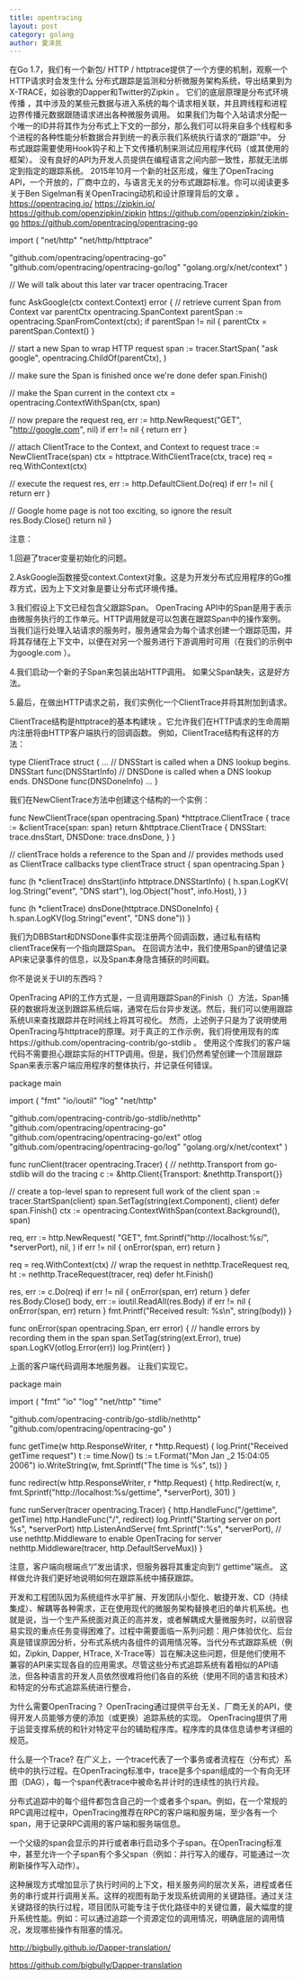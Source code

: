 ```yaml
---
title: opentracing
layout: post
category: golang
author: 夏泽民
---
```

在Go 1.7，我们有一个新包/ HTTP / httptrace提供了一个方便的机制，观察一个HTTP请求时会发生什么
分布式跟踪是监测和分析微服务架构系统，导出结果到为X-TRACE，如谷歌的Dapper和Twitter的Zipkin 。 它们的底层原理是分布式环境传播 ，其中涉及的某些元数据与进入系统的每个请求相关联，并且跨线程和进程边界传播元数据跟随请求进出各种微服务调用。 如果我们为每个入站请求分配一个唯一的ID并将其作为分布式上下文的一部分，那么我们可以将来自多个线程和多个进程的各种性能分析数据合并到统一的表示我们系统执行请求的“跟踪”中。
分布式跟踪需要使用Hook钩子和上下文传播机制来测试应用程序代码（或其使用的框架）。
没有良好的API为开发人员提供在编程语言之间内部一致性，那就无法绑定到指定的跟踪系统。
2015年10月一个新的社区形成，催生了OpenTracing API，一个开放的，厂商中立的，与语言无关的分布式跟踪标准。你可以阅读更多关于Ben Sigelman有关OpenTracing动机和设计原理背后的文章 。
https://opentracing.io/
https://zipkin.io/
https://github.com/openzipkin/zipkin
https://github.com/openzipkin/zipkin-go
https://github.com/opentracing/opentracing-go
<!-- more -->

import (
   "net/http"
   "net/http/httptrace"

   "github.com/opentracing/opentracing-go"
   "github.com/opentracing/opentracing-go/log"
   "golang.org/x/net/context"
)

// We will talk about this later
var tracer opentracing.Tracer

func AskGoogle(ctx context.Context) error {
   // retrieve current Span from Context
   var parentCtx opentracing.SpanContext
   parentSpan := opentracing.SpanFromContext(ctx); 
   if parentSpan != nil {
      parentCtx = parentSpan.Context()
   }

   // start a new Span to wrap HTTP request
   span := tracer.StartSpan(
      "ask google",
      opentracing.ChildOf(parentCtx),
   )

   // make sure the Span is finished once we're done
   defer span.Finish()

   // make the Span current in the context
   ctx = opentracing.ContextWithSpan(ctx, span)

   // now prepare the request
   req, err := http.NewRequest("GET", "http://google.com", nil)
   if err != nil {
      return err
   }

   // attach ClientTrace to the Context, and Context to request 
   trace := NewClientTrace(span)
   ctx = httptrace.WithClientTrace(ctx, trace)
   req = req.WithContext(ctx)

   // execute the request
   res, err := http.DefaultClient.Do(req)
   if err != nil {
      return err
   }
   
   // Google home page is not too exciting, so ignore the result
   res.Body.Close()
   return nil
}

注意：

1.回避了tracer变量初始化的问题。

2.AskGoogle函数接受context.Context对象。这是为开发分布式应用程序的Go推荐方式，因为上下文对象是要让分布式环境传播。

3.我们假设上下文已经包含父跟踪Span。 OpenTracing API中的Span是用于表示由微服务执行的工作单元。HTTP调用就是可以包裹在跟踪Span中的操作案例。 当我们运行处理入站请求的服务时，服务通常会为每个请求创建一个跟踪范围，并将其存储在上下文中，以便在对另一个服务进行下游调用时可用（在我们的示例中为google.com ）。

4.我们启动一个新的子Span来包装出站HTTP调用。 如果父Span缺失，这是好方法。

5.最后，在做出HTTP请求之前，我们实例化一个ClientTrace并将其附加到请求。

ClientTrace结构是httptrace的基本构建块 。它允许我们在HTTP请求的生命周期内注册将由HTTP客户端执行的回调函数。 例如，ClientTrace结构有这样的方法：

type ClientTrace struct {
...
        // DNSStart is called when a DNS lookup begins.
        DNSStart func(DNSStartInfo)
        // DNSDone is called when a DNS lookup ends.
        DNSDone func(DNSDoneInfo)
...
}
<p>
我们在NewClientTrace方法中创建这个结构的一个实例：

func NewClientTrace(span opentracing.Span) *httptrace.ClientTrace {
   trace := &clientTrace{span: span}
   return &httptrace.ClientTrace {
      DNSStart: trace.dnsStart,
      DNSDone:  trace.dnsDone,
   }
}

// clientTrace holds a reference to the Span and
// provides methods used as ClientTrace callbacks
type clientTrace struct {
   span opentracing.Span
}

func (h *clientTrace) dnsStart(info httptrace.DNSStartInfo) {
   h.span.LogKV(
      log.String("event", "DNS start"),
      log.Object("host", info.Host),
   )
}

func (h *clientTrace) dnsDone(httptrace.DNSDoneInfo) {
   h.span.LogKV(log.String("event", "DNS done"))
}

<p>
我们为DBBStart和DNSDone事件实现注册两个回调函数，通过私有结构clientTrace保有一个指向跟踪Span。 在回调方法中，我们使用Span的键值记录API来记录事件的信息，以及Span本身隐含捕获的时间戳。

你不是说关于UI的东西吗？

OpenTracing API的工作方式是，一旦调用跟踪Span的Finish（）方法，Span捕获的数据将发送到跟踪系统后端，通常在后台异步发送。然后，我们可以使用跟踪系统UI来查找跟踪并在时间线上将其可视化。 然而，上述例子只是为了说明使用OpenTracing与httptrace的原理。对于真正的工作示例，我们将使用现有的库https://github.com/opentracing-contrib/go-stdlib 。 使用这个库我们的客户端代码不需要担心跟踪实际的HTTP调用。但是，我们仍然希望创建一个顶层跟踪Span来表示客户端应用程序的整体执行，并记录任何错误。

package main

import (
   "fmt"
   "io/ioutil"
   "log"
   "net/http"

   "github.com/opentracing-contrib/go-stdlib/nethttp"
   "github.com/opentracing/opentracing-go"
   "github.com/opentracing/opentracing-go/ext"
   otlog "github.com/opentracing/opentracing-go/log"
   "golang.org/x/net/context"
)

func runClient(tracer opentracing.Tracer) {
   // nethttp.Transport from go-stdlib will do the tracing
   c := &http.Client{Transport: &nethttp.Transport{}}

   // create a top-level span to represent full work of the client
   span := tracer.StartSpan(client)
   span.SetTag(string(ext.Component), client)
   defer span.Finish()
   ctx := opentracing.ContextWithSpan(context.Background(), span)

   req, err := http.NewRequest(
      "GET",
      fmt.Sprintf("http://localhost:%s/", *serverPort),
      nil,
   )
   if err != nil {
      onError(span, err)
      return
   }

   req = req.WithContext(ctx)
   // wrap the request in nethttp.TraceRequest
   req, ht := nethttp.TraceRequest(tracer, req)
   defer ht.Finish()

   res, err := c.Do(req)
   if err != nil {
      onError(span, err)
      return
   }
   defer res.Body.Close()
   body, err := ioutil.ReadAll(res.Body)
   if err != nil {
      onError(span, err)
      return
   }
   fmt.Printf("Received result: %s\n", string(body))
}

func onError(span opentracing.Span, err error) {
   // handle errors by recording them in the span
   span.SetTag(string(ext.Error), true)
   span.LogKV(otlog.Error(err))
   log.Print(err)
}
<p>
上面的客户端代码调用本地服务器。 让我们实现它。

package main

import (
   "fmt"
   "io"
   "log"
   "net/http"
   "time"

   "github.com/opentracing-contrib/go-stdlib/nethttp"
   "github.com/opentracing/opentracing-go"
)

func getTime(w http.ResponseWriter, r *http.Request) {
   log.Print("Received getTime request")
   t := time.Now()
   ts := t.Format("Mon Jan _2 15:04:05 2006")
   io.WriteString(w, fmt.Sprintf("The time is %s", ts))
}

func redirect(w http.ResponseWriter, r *http.Request) {
   http.Redirect(w, r,
      fmt.Sprintf("http://localhost:%s/gettime", *serverPort), 301)
}

func runServer(tracer opentracing.Tracer) {
   http.HandleFunc("/gettime", getTime)
   http.HandleFunc("/", redirect)
   log.Printf("Starting server on port %s", *serverPort)
   http.ListenAndServe(
      fmt.Sprintf(":%s", *serverPort),
      // use nethttp.Middleware to enable OpenTracing for server
      nethttp.Middleware(tracer, http.DefaultServeMux))
}
 
注意，客户端向根端点“/”发出请求，但服务器将其重定向到“/ gettime”端点。 这样做允许我们更好地说明如何在跟踪系统中捕获跟踪。

开发和工程团队因为系统组件水平扩展、开发团队小型化、敏捷开发、CD（持续集成）、解耦等各种需求，正在使用现代的微服务架构替换老旧的单片机系统。也就是说，当一个生产系统面对真正的高并发，或者解耦成大量微服务时，以前很容易实现的重点任务变得困难了。过程中需要面临一系列问题：用户体验优化、后台真是错误原因分析，分布式系统内各组件的调用情况等。当代分布式跟踪系统（例如，Zipkin, Dapper, HTrace, X-Trace等）旨在解决这些问题，但是他们使用不兼容的API来实现各自的应用需求。尽管这些分布式追踪系统有着相似的API语法，但各种语言的开发人员依然很难将他们各自的系统（使用不同的语言和技术）和特定的分布式追踪系统进行整合，

为什么需要OpenTracing？
OpenTracing通过提供平台无关、厂商无关的API，使得开发人员能够方便的添加（或更换）追踪系统的实现。 OpenTracing提供了用于运营支撑系统的和针对特定平台的辅助程序库。程序库的具体信息请参考详细的规范。

什么是一个Trace?
在广义上，一个trace代表了一个事务或者流程在（分布式）系统中的执行过程。在OpenTracing标准中，trace是多个span组成的一个有向无环图（DAG），每一个span代表trace中被命名并计时的连续性的执行片段。


分布式追踪中的每个组件都包含自己的一个或者多个span。例如，在一个常规的RPC调用过程中，OpenTracing推荐在RPC的客户端和服务端，至少各有一个span，用于记录RPC调用的客户端和服务端信息。

一个父级的span会显示的并行或者串行启动多个子span。在OpenTracing标准中，甚至允许一个子span有个多父span（例如：并行写入的缓存，可能通过一次刷新操作写入动作）。

这种展现方式增加显示了执行时间的上下文，相关服务间的层次关系，进程或者任务的串行或并行调用关系。这样的视图有助于发现系统调用的关键路径。通过关注关键路径的执行过程，项目团队可能专注于优化路径中的关键位置，最大幅度的提升系统性能。例如：可以通过追踪一个资源定位的调用情况，明确底层的调用情况，发现哪些操作有阻塞的情况。

http://bigbully.github.io/Dapper-translation/

https://github.com/bigbully/Dapper-translation
